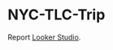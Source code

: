 # NYC-TLC-Trip

Report [Looker Studio]([https://pages.github.com/](https://lookerstudio.google.com/reporting/a397d09c-acb4-4951-91e8-d90d3658420f)https://lookerstudio.google.com/reporting/a397d09c-acb4-4951-91e8-d90d3658420f).
